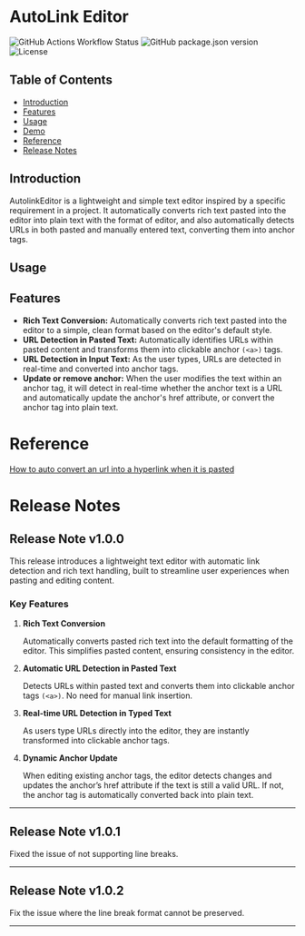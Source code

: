 # AutoLink Editor
![GitHub Actions Workflow Status](https://img.shields.io/github/actions/workflow/status/oninebx/AutolinkEditor/publish.yml)
![GitHub package.json version](https://img.shields.io/github/package-json/v/oninebx/AutolinkEditor?color=green)
![License](https://img.shields.io/badge/license-MIT-green)


## Table of Contents
* [Introduction](#introduction)
* [Features](#features)
* [Usage](#usage)
* [Demo](#demo)
* [Reference](#reference)
* [Release Notes](#releasenotes)

## <a name="introduction">Introduction</a>
AutolinkEditor is a lightweight and simple text editor inspired by a specific requirement in a project. It automatically converts rich text pasted into the editor into plain text with the format of editor, and also automatically detects URLs in both pasted and manually entered text, converting them into anchor tags.

## <a name="usage">Usage</a>

## <a name="features">Features</a>

* **Rich Text Conversion:** Automatically converts rich text pasted into the editor to a simple, clean format based on the editor's default style.
* **URL Detection in Pasted Text:** Automatically identifies URLs within pasted content and transforms them into clickable anchor `(<a>)` tags.
* **URL Detection in Input Text:** As the user types, URLs are detected in real-time and converted into anchor tags.
* **Update or remove anchor:** When the user modifies the text within an anchor tag, it will detect in real-time whether the anchor text is a URL and automatically update the anchor's href attribute, or convert the anchor tag into plain text.

# <a name="reference">Reference</a>
[How to auto convert an url into a hyperlink when it is pasted](https://stackoverflow.com/questions/24162684/how-to-auto-convert-an-url-into-a-hyperlink-when-it-is-pasted?noredirect=1&lq=1)

# <a name="releasenotes">Release Notes</a>

## Release Note v1.0.0
This release introduces a lightweight text editor with automatic link detection and rich text handling, built to streamline user experiences when pasting and editing content.

### Key Features

1. **Rich Text Conversion**

	Automatically converts pasted rich text into the default formatting of the editor. This simplifies pasted content, ensuring consistency in the editor.

2. **Automatic URL Detection in Pasted Text**

	Detects URLs within pasted text and converts them into clickable anchor tags `(<a>)`. No need for manual link insertion.
	
3. **Real-time URL Detection in Typed Text**

	As users type URLs directly into the editor, they are instantly transformed into clickable anchor tags.

4. **Dynamic Anchor Update**

	When editing existing anchor tags, the editor detects changes and updates the anchor’s href attribute if the text is still a valid URL. If not, the anchor tag is automatically converted back into plain text.
-----

## Release Note v1.0.1
Fixed the issue of not supporting line breaks.

-----

## Release Note v1.0.2
Fix the issue where the line break format cannot be preserved.

-----